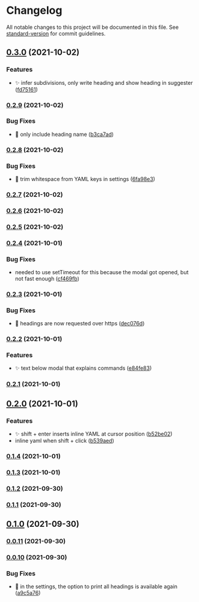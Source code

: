 # Changelog

All notable changes to this project will be documented in this file. See [standard-version](https://github.com/conventional-changelog/standard-version) for commit guidelines.

## [0.3.0](https://github.com/kometenstaub/obsidian-linked-data-vocabularies/compare/0.2.9...0.3.0) (2021-10-02)


### Features

* :sparkles: infer subdivisions, only write heading and show heading in suggester ([fd75161](https://github.com/kometenstaub/obsidian-linked-data-vocabularies/commit/fd75161d9a9e3934343e709d617a6b90df0cd960))

### [0.2.9](https://github.com/kometenstaub/obsidian-linked-data-vocabularies/compare/0.2.8...0.2.9) (2021-10-02)


### Bug Fixes

* :bug: only include heading name ([b3ca7ad](https://github.com/kometenstaub/obsidian-linked-data-vocabularies/commit/b3ca7ad31107275981b53a89396cb1393a4a7e35))

### [0.2.8](https://github.com/kometenstaub/obsidian-linked-data-vocabularies/compare/0.2.7...0.2.8) (2021-10-02)


### Bug Fixes

* :bug: trim whitespace from YAML keys in settings ([6fa98e3](https://github.com/kometenstaub/obsidian-linked-data-vocabularies/commit/6fa98e30f80ad5e52883c28082399bf0cee9ea5e))

### [0.2.7](https://github.com/kometenstaub/obsidian-linked-data-vocabularies/compare/0.2.6...0.2.7) (2021-10-02)

### [0.2.6](https://github.com/kometenstaub/obsidian-linked-data-vocabularies/compare/0.2.5...0.2.6) (2021-10-02)

### [0.2.5](https://github.com/kometenstaub/obsidian-linked-data-vocabularies/compare/0.2.4...0.2.5) (2021-10-02)

### [0.2.4](https://github.com/kometenstaub/obsidian-linked-data-vocabularies/compare/0.2.3...0.2.4) (2021-10-01)


### Bug Fixes

* needed to use setTimeout for this because the modal got opened, but not fast enough ([cf469fb](https://github.com/kometenstaub/obsidian-linked-data-vocabularies/commit/cf469fbb803c8996f9e0368bc025c0084f365f5e))

### [0.2.3](https://github.com/kometenstaub/obsidian-linked-data-vocabularies/compare/0.2.2...0.2.3) (2021-10-01)


### Bug Fixes

* :bug: headings are now requested over https ([dec076d](https://github.com/kometenstaub/obsidian-linked-data-vocabularies/commit/dec076d88e3d866c364508c9f76db0fdfff47eb9))

### [0.2.2](https://github.com/kometenstaub/obsidian-linked-data-vocabularies/compare/0.2.1...0.2.2) (2021-10-01)


### Features

* :sparkles: text below modal that explains commands ([e84fe83](https://github.com/kometenstaub/obsidian-linked-data-vocabularies/commit/e84fe83628486aa221b476bb96907549fc58cddd))

### [0.2.1](https://github.com/kometenstaub/obsidian-linked-data-vocabularies/compare/0.2.0...0.2.1) (2021-10-01)

## [0.2.0](https://github.com/kometenstaub/obsidian-linked-data-vocabularies/compare/0.1.4...0.2.0) (2021-10-01)


### Features

* :sparkles: shift + enter inserts inline YAML at cursor position ([b52be02](https://github.com/kometenstaub/obsidian-linked-data-vocabularies/commit/b52be021f032a21b4ea130a5549808d6647c9c32))
* inline yaml when shift + click ([b539aed](https://github.com/kometenstaub/obsidian-linked-data-vocabularies/commit/b539aed14476430f35dfa249d3da31a789e5873d))

### [0.1.4](https://github.com/kometenstaub/obsidian-linked-data-vocabularies/compare/0.1.3...0.1.4) (2021-10-01)

### [0.1.3](https://github.com/kometenstaub/obsidian-linked-data-vocabularies/compare/0.1.2...0.1.3) (2021-10-01)

### [0.1.2](https://github.com/kometenstaub/obsidian-linked-data-vocabularies/compare/0.1.1...0.1.2) (2021-09-30)

### [0.1.1](https://github.com/kometenstaub/obsidian-linked-data-vocabularies/compare/0.1.0...0.1.1) (2021-09-30)

## [0.1.0](https://github.com/kometenstaub/obsidian-linked-data-vocabularies/compare/0.0.11...0.1.0) (2021-09-30)

### [0.0.11](https://github.com/kometenstaub/obsidian-linked-data-vocabularies/compare/0.0.10...0.0.11) (2021-09-30)

### [0.0.10](https://github.com/kometenstaub/obsidian-linked-data-vocabularies/compare/0.0.9...0.0.10) (2021-09-30)


### Bug Fixes

* :bug: in the settings, the option to print all headings is available again ([a9c5a76](https://github.com/kometenstaub/obsidian-linked-data-vocabularies/commit/a9c5a76ed2217764cb14546f389f71bf4d2cad4d))
